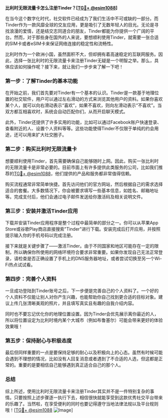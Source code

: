 **比利时无限流量卡怎么注册Tinder？[[TG💪+ @esim1088](https://t.me/s/esim1088)]**

在当今这个数字化时代，社交软件已经成为了我们生活中不可或缺的一部分。而Tinder作为一款风靡全球的交友应用，更是吸引了无数年轻人的目光。无论是寻找浪漫的爱情，还是结交志同道合的朋友，Tinder都能为你提供一个广阔的平台。然而，对于那些身在国外的人来说，要想顺利使用Tinder，就需要一张合适的SIM卡或者eSIM卡来保证网络连接的稳定性和流畅性。

比利时作为一个欧洲小国，虽然面积不大，但却拥有着高速稳定的互联网服务。因此，选择一张比利时的无限流量卡来注册Tinder无疑是一个明智之举。那么，具体应该如何操作呢？接下来，就让我们一步步来了解一下吧！

### 第一步：了解Tinder的基本功能

在开始之前，我们首先要对Tinder有一个基本的认识。Tinder是一款基于地理位置的社交软件，用户可以通过左右滑动的方式来浏览其他用户的资料。如果你喜欢某个人，就可以向右滑动表示“喜欢”，如果不喜欢，则向左滑动表示“不喜欢”。当双方都互相喜欢时，系统会自动匹配你们，从而开启聊天模式。

此外，Tinder还提供了许多实用的功能，比如可以通过Facebook账户快速登录、查看附近的人、设置个人资料等等。这些功能使得Tinder不仅限于单纯的约会用途，还可以用来扩大社交圈子。

### 第二步：购买比利时无限流量卡

想要顺利使用Tinder，首先需要确保自己能够随时上网。因此，购买一张比利时的无限流量卡是非常必要的。目前市面上有许多提供此类服务的公司，比如我们推荐的[TG💪+ @esim1088](https://t.me/s/esim1088)，他们提供的产品和服务都非常值得信赖。

购买流程通常非常简单快捷。首先访问他们的官方网站，然后根据自己的需求选择适合的套餐。大多数情况下，你会被要求填写一些基本信息，如姓名、邮箱地址等。完成支付后，他们会通过电子邮件发送给你激活码及相关说明文件。

### 第三步：安装并激活Tinder应用

下载并安装Tinder应用程序是整个过程中最简单的部分之一。你可以从苹果App Store或谷歌Play商店直接搜索"Tinder"进行下载。安装完成后打开应用，并按照提示输入你的手机号码以完成注册。

接下来就是关键步骤了——激活Tinder。由于不同国家和地区可能存在一定的限制，所以确保你所使用的网络环境符合要求非常重要。如果你发现自己无法正常登录，请检查是否正确设置了手机上的DNS服务器地址，或者尝试切换至另一个Wi-Fi热点试试看。

### 第四步：完善个人资料

一旦成功登陆到Tinder账号之后，下一步便是完善自己的个人资料了。一个好的个人资料不仅能让别人对你产生兴趣，也能帮助你自己找到更合适的目标对象。建议上传几张清晰美观的照片，并且填写真实且有趣的自我介绍内容。

同时也不要忘记优化你的地理位置设置。因为Tinder会优先展示离你最近的人，所以将位置设定为比利时境内某个大城市（例如布鲁塞尔）可能会带来更好的体验效果哦！

### 第五步：保持耐心与积极态度

最后但同样重要的一点是要保持足够的耐心以及积极向上的心态。虽然有时候可能会遇到不理想的情况，比如没有人回复消息或者遇到了不合适的人选，但这都是正常的。重要的是要相信自己能够遇到真正适合自己的那个人。

### 总结

综上所述，使用比利时无限流量卡来注册Tinder其实并不是一件特别复杂的事情。只要按照上述步骤逐一执行下去，相信很快就能享受到这款优秀社交平台带来的乐趣了。当然啦，在享受便利的同时也要记得遵守当地法律法规以及平台规则哦！[[TG💪+ @esim1088](https://t.me/s/esim1088) ![Image](https://i.postimg.cc/4NQfJmqS/Snipaste-2025-05-13-00-14-12.png)]